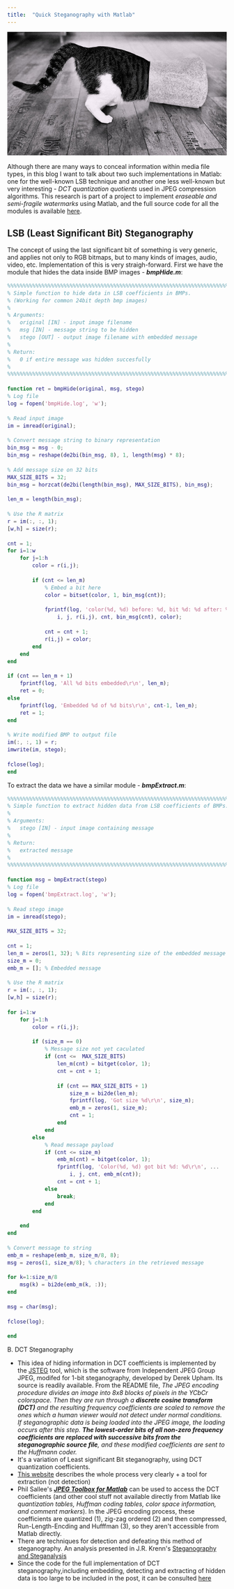 ```yaml
---
title:  "Quick Steganography with Matlab"
---
```


![Logo](/assets/images/hidden.jpg)

Although there are many ways to conceal information within media file types, in this blog I want to talk about two such implementations in Matlab: one for the well-known LSB technique and another one less well-known but very interesting -  *DCT quantization quotients* used in JPEG compression algorithms. This research is part of a project to implement *eraseable and semi-fragile watermarks* using Matlab, and the full source code for all the modules is available [here](https://github.com/livz/watermark-steg).

## LSB (Least Significant Bit) Steganography

The concept of using the last significant bit of something is very generic, and applies not only to RGB bitmaps, but to many kinds of  images, audio, video, etc. Implementation of this is very straigh-forward. First we have the module that hides the data inside BMP images - __*bmpHide.m*__:
```matlab
%%%%%%%%%%%%%%%%%%%%%%%%%%%%%%%%%%%%%%%%%%%%%%%%%%%%%%%%%%%%%%%%%%%%%%%%%%%
% Simple function to hide data in LSB coefficients in BMPs.
% (Working for common 24bit depth bmp images)
%
% Arguments:
%   original [IN] - input image filename
%   msg [IN] - message string to be hidden
%   stego [OUT] - output image filename with embedded message
%
% Return:
%   0 if entire message was hidden succesfully
%
%%%%%%%%%%%%%%%%%%%%%%%%%%%%%%%%%%%%%%%%%%%%%%%%%%%%%%%%%%%%%%%%%%%%%%%%%%%

function ret = bmpHide(original, msg, stego)
% Log file
log = fopen('bmpHide.log', 'w');

% Read input image
im = imread(original);

% Convert message string to binary representation
bin_msg = msg - 0;
bin_msg = reshape(de2bi(bin_msg, 8), 1, length(msg) * 8);

% Add message size on 32 bits
MAX_SIZE_BITS = 32;
bin_msg = horzcat(de2bi(length(bin_msg), MAX_SIZE_BITS), bin_msg);

len_m = length(bin_msg);

% Use the R matrix
r = im(:, :, 1);
[w,h] = size(r);

cnt = 1;
for i=1:w
    for j=1:h
        color = r(i,j);
        
        if (cnt <= len_m)
            % Embed a bit here
            color = bitset(color, 1, bin_msg(cnt));
            
            fprintf(log, 'color(%d, %d) before: %d, bit %d: %d after: %d\r\n', ...
                i, j, r(i,j), cnt, bin_msg(cnt), color);
            
            cnt = cnt + 1;
            r(i,j) = color;
        end
    end
end

if (cnt == len_m + 1)
    fprintf(log, 'All %d bits embedded\r\n', len_m);
    ret = 0;
else
    fprintf(log, 'Embedded %d of %d bits\r\n', cnt-1, len_m);
    ret = 1;
end

% Write modified BMP to output file
im(:, :, 1) = r;
imwrite(im, stego);

fclose(log);
end
```

To extract the data we have a similar module - __*bmpExtract.m*__:
```matlab
%%%%%%%%%%%%%%%%%%%%%%%%%%%%%%%%%%%%%%%%%%%%%%%%%%%%%%%%%%%%%%%%%%%%%%%%%%%
% Simple function to extract hidden data from LSB coefficients of BMPs.
%
% Arguments:
%   stego [IN] - input image containing message
%
% Return:
%   extracted message
%
%%%%%%%%%%%%%%%%%%%%%%%%%%%%%%%%%%%%%%%%%%%%%%%%%%%%%%%%%%%%%%%%%%%%%%%%%%%

function msg = bmpExtract(stego)
% Log file
log = fopen('bmpExtract.log', 'w');

% Read stego image
im = imread(stego);

MAX_SIZE_BITS = 32;

cnt = 1;
len_m = zeros(1, 32); % Bits representing size of the embedded message
size_m = 0;
emb_m = []; % Embedded message

% Use the R matrix
r = im(:, :, 1);
[w,h] = size(r);

for i=1:w
    for j=1:h
        color = r(i,j);
        
        if (size_m == 0)
            % Message size not yet caculated
            if (cnt <=  MAX_SIZE_BITS)
                len_m(cnt) = bitget(color, 1);
                cnt = cnt + 1;
                
                if (cnt == MAX_SIZE_BITS + 1)
                    size_m = bi2de(len_m);
                    fprintf(log, 'Got size %d\r\n', size_m);
                    emb_m = zeros(1, size_m);
                    cnt = 1;
                end
            end
        else
            % Read message payload
            if (cnt <= size_m)
                emb_m(cnt) = bitget(color, 1);
                fprintf(log, 'Color(%d, %d) got bit %d: %d\r\n', ...
                    i, j, cnt, emb_m(cnt));
                cnt = cnt + 1;
            else
                break;
            end
        end
        
    end
end

% Convert message to string
emb_m = reshape(emb_m, size_m/8, 8);
msg = zeros(1, size_m/8); % characters in the retrieved message

for k=1:size_m/8
    msg(k) = bi2de(emb_m(k, :));
end

msg = char(msg);

fclose(log);

end
```



B. DCT Steganography
* This idea of hiding information in DCT coefficients is implemented by the [JSTEG](https://zooid.org/~paul/crypto/jsteg/) tool, which is the software from Independent JPEG Group JPEG, modifed for 1-bit steganography, developed by Derek Upham. Its  source is readily available. From the README file, *The JPEG encoding procedure divides an image into 8x8 blocks of pixels in the YCbCr colorspace.  Then they are run through a __discrete cosine transform (DCT)__ and the resulting frequency coefficients are scaled to remove the ones which a human viewer would not detect under normal conditions.  If steganographic data is being loaded into the JPEG image, the loading occurs after this step.  __The lowest-order bits of all non-zero frequency coefficients are replaced with successive bits from the steganographic source file__, and these modified coefficients are sent to the Huffmann coder.*
* It's a variation of Least significant Bit steganography, using DCT quantization coefficients.
* [This website](http://www.guillermito2.net/stegano/jsteg/index.html) describes the whole process very clearly + a tool for extraction (not detection)
* Phil Sallee's [**_JPEG Toolbox for Matlab_**](http://www.philsallee.com/jpegtbx/index.html) can be used to access the DCT coefficients (and other cool stuff not available directly from Matlab  like _quantization tables, Huffman coding tables, color space information, and comment markers_). In the JPEG encoding process, these coefficients are quantized (1), zig-zag ordered (2) and then compressed, Run-Length-Encding and Hufffman (3), so they aren't accessible from Matlab directly. 
* There are techniques for detection and defeating this method of steganography. An analysis presented in J.R. Krenn's [Steganography and Steganalysis](http://www.krenn.nl/univ/cry/steg/article.pdf)
* Since the code for the full implementation of DCT steganography,including embedding, detecting and extracting of hidden data is too large to be included in the post, it can be consulted [here](https://github.com/livz/watermark-steg)
